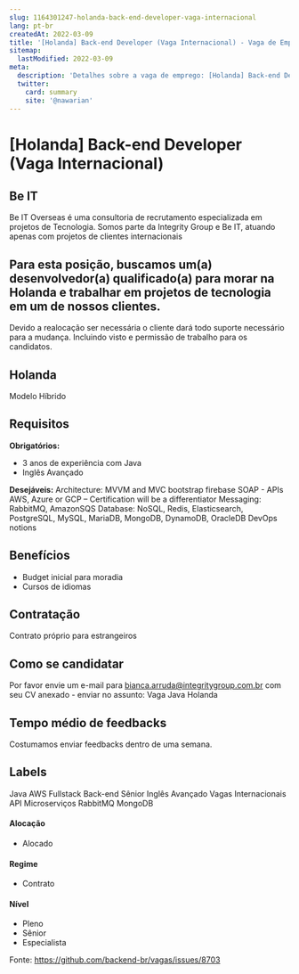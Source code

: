 ```yaml
---
slug: 1164301247-holanda-back-end-developer-vaga-internacional
lang: pt-br
createdAt: 2022-03-09
title: '[Holanda] Back-end Developer (Vaga Internacional) - Vaga de Emprego'
sitemap:
  lastModified: 2022-03-09
meta:
  description: 'Detalhes sobre a vaga de emprego: [Holanda] Back-end Developer (Vaga Internacional)'
  twitter:
    card: summary
    site: '@nawarian'
---
```


# [Holanda] Back-end Developer (Vaga Internacional)

## Be IT
Be IT Overseas é uma consultoria de recrutamento especializada em projetos de Tecnologia. Somos parte da Integrity Group e Be IT, atuando apenas com projetos de clientes internacionais

## Para esta posição, buscamos um(a) desenvolvedor(a) qualificado(a) para morar na Holanda e trabalhar em projetos de tecnologia em um de nossos clientes.
 Devido a realocação ser necessária o cliente dará todo suporte necessário para a mudança. Incluindo visto e permissão de trabalho  para os candidatos.

## Holanda
Modelo Híbrido

## Requisitos

**Obrigatórios:**
- 3 anos de experiência com Java
- Inglês Avançado

**Desejáveis:**
Architecture: MVVM and MVC
bootstrap
firebase
SOAP - APIs
AWS, Azure or GCP – Certification will be a differentiator
Messaging: RabbitMQ, AmazonSQS
Database: NoSQL, Redis, Elasticsearch, PostgreSQL, MySQL, MariaDB, MongoDB, DynamoDB, OracleDB
DevOps notions

## Benefícios
- Budget inicial para moradia 
- Cursos de idiomas 

## Contratação

Contrato próprio para estrangeiros 

## Como se candidatar

Por favor envie um e-mail para bianca.arruda@integritygroup.com.br com seu CV anexado - enviar no assunto: Vaga Java Holanda

## Tempo médio de feedbacks

Costumamos enviar feedbacks dentro de uma semana.

## Labels
Java
AWS
Fullstack
Back-end
Sênior
Inglês Avançado
Vagas Internacionais 
API
Microserviços
RabbitMQ
MongoDB

#### Alocação
- Alocado


#### Regime
- Contrato

#### Nível
- Pleno
- Sênior
- Especialista




Fonte: https://github.com/backend-br/vagas/issues/8703